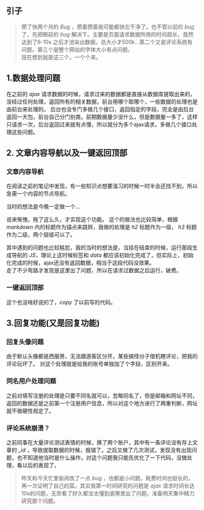 ## 引子 ## 
> 攒了快两个月的 *Bug* ，攒着攒着我可能都快忘干净了。也不管以前的 *bug* 了，先把眼前的 *bug* 解决下。主要是页面请求数据所用的时间超长，竟然达到了6-10s 之后才渲染出数据。总大小才500k...第二个又是评论系统有问题。第三个是整个网站的字体大小有点问题。   
> 现在想到就是这三个，一个个来。

## 1.数据处理问题 ##

在之前的 *ajax* 请求数据的时候，请求过来的数据都是直接从数据库提取出来的，没经过任何处理，返回所有的相关数据，前台用哪个取哪个，一些数据的处理也是由前台来处理的。   后台也没专门多做几个接口，返回指定的字段，完全是由后台返回一大包，前台自己分门别类。前期数据量少没什么，但是数据量一多了，这样只请求一次，后台返回过来就有点慢，所以就分为多个ajax请求，多做几个接口处理这些问题。

## 2. 文章内容导航以及一键返回顶部

### 文章内容导航 ###
在阅读之前的笔记中发现，有一些知识点想要温习的时候一时半会还找不到，所以急需一个内容的节点导航。   

当时的想法是今晚一定做一个...

说来惭愧，拖了这么久，才实现这个功能。
这个的做法也比较简单，根据 *markdown* 内的标题作为锚点来跳转，我做的处理是 *h2* 标题作为一级， *h3* 标题作为二级，两个层级可以了。

其中遇到的问题也比较尴尬，我的当时的想法是，当挂在结束的时候，运行那段生成导航的 *JS*，理论上这时候标签和 *data* 都应该初始化完成了，但实际上，初始化完成的时候，ajax还没有返回数据，相当于这段代码没效果。   
走了不少弯路才发现是这里出了问题，所以在请求过数据之后运行，破费。

### 一键返回顶部 ###
这个也没啥好说的了，*copy* 了以前写的代码。

## 3.回复功能(又是回复功能) ##
### 回复头像问题 ###
由于默认头像都是西服男，无法跟游客区分开，某些搞怪分子借机瞎评论，把我的评论玩坏了。
对这个处理就是给我的账号单独加了个字段，区别开来。
### 同名用户处理问题 ###
之前对填写注册的处理是只要不同名就可以，忽略同名了，但是邮箱和网址不同，返回的数据还是之前第一个注册用户信息，所以对这个地方进行了两重判断，网址就不做硬性规定了。

### 评论系统崩溃？ ###
之前同事在大量评论测试表情的时候，换了两个账户，其中有一条评论没有存上文章的 *_id* ，导致提取数据的时候，报错了。之后又做了几次测试，发现没有出现问题，也不知道他当时是什么操作，对这个问题我只能先优化了一下代码，没做处理，看以后的表现了。



> 昨天和今天忙里偷闲改了一点 *bug* ，也都是小问题，耗费时间也挺长的，再一次证明了自己的菜。其实我第一时间研究的问题是 *ajax* 请求时间长达10s的问题，无奈看了好久都没太懂到底哪里出了问题，准备明天集中精力研究那个问题。